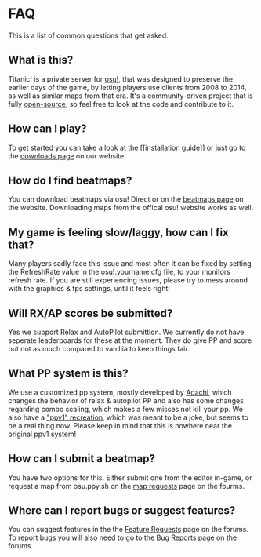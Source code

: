 # FAQ

This is a list of common questions that get asked.

## What is this?

Titanic! is a private server for [osu!](https://osu.ppy.sh), that was designed to preserve the earlier days of the game, by letting players use clients from 2008 to 2014, as well as similar maps from that era. It's a community-driven project that is fully [open-source](https://github.com/osuTitanic), so feel free to look at the code and contribute to it.

## How can I play?

To get started you can take a look at the [[installation guide]] or just go to the [downloads page](https://osu.titanic.sh/download/) on our website.

## How do I find beatmaps?

You can download beatmaps via osu! Direct or on the [beatmaps page](https://osu.titanic.sh/beatmapsets/) on the website. Downloading maps from the offical osu! website works as well.

## My game is feeling slow/laggy, how can I fix that?

Many players sadly face this issue and most often it can be fixed by setting the RefreshRate value in the osu!.yourname.cfg file, to your monitors refresh rate. If you are still experiencing issues, please try to mess around with the graphics & fps settings, until it feels right!

## Will RX/AP scores be submitted?

Yes we support Relax and AutoPilot submittion. We currently do not have seperate leaderboards for these at the moment. They do give PP and score but not as much compared to vanillia to keep things fair.

## What PP system is this?

We use a customized pp system, mostly developed by [Adachi](https://osu.titanic.sh/u/39), which changes the behavior of relax & autopilot PP and also has some changes regarding combo scaling, which makes a few misses not kill your pp. 
We also have a ["ppv1" recreation](https://osu.titanic.sh/rankings/osu/ppv1), which was meant to be a joke, but seems to be a real thing now. Please keep in mind that this is nowhere near the original ppv1 system!

## How can I submit a beatmap?

You have two options for this. Either submit one from the editor in-game, or request a map from osu.ppy.sh on the [map requests](https://osu.titanic.sh/forum/11) page on the fourms.

## Where can I report bugs or suggest features?

You can suggest features in the the [Feature Requests](https://osu.titanic.sh/forum/6) page on the forums.
To report bugs you will also need to go to the [Bug Reports](https://osu.titanic.sh/forum/18) page on the forums.
